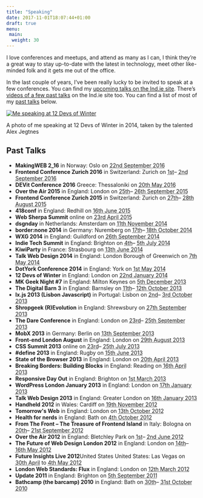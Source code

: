 ```yaml
---
title: "Speaking"
date: 2017-11-01T18:07:44+01:00
draft: true
menu:
 main:
  weight: 30
---
```


I love conferences and meetups, and attend as many as I can, I think they’re a great way to stay up-to-date with the latest in technology, meet other like-minded folk and it gets me out of the office.

In the last couple of years, I’ve been really lucky to be invited to speak at a few conferences. You can find my [upcoming talks on the Ind.ie site](https://ind.ie/events). There’s [videos of a few past talks](https://ind.ie/services/talks/#laura) on the Ind.ie site too. You can find a list of most of my [past talks](#past-talks) below.

[![Me speaking at 12 Devs of Winter](http://laurakalbag.com/wp-content/uploads/2012/10/Me-speaking-at-12-Devs.jpg)](http://www.flickr.com/photos/68110573@N02/12132726904/)

A photo of me speaking at 12 Devs of Winter in 2014, taken by the talented Alex Jegtnes

## Past Talks

*   **MakingWEB 2_16** in Norway: Oslo on <abbr class="dtstart" title="2016-09-22">22nd September 2016</abbr>
*   **Frontend Conference Zurich 2016** in Switzerland: Zurich on <abbr class="dtstart" title="2016-09-01">1st</abbr>– <abbr class="dtend" title="2016-09-02">2nd September 2016</abbr>
*   **DEVit Conference 2016** Greece: Thessaloniki on <abbr class="dtstart" title="2016-05-20">20th May 2016</abbr>
*   **Over the Air 2015** in England: London on <abbr class="dtstart" title="2015-09-25">25th</abbr>– <abbr class="dtend" title="2015-09-26">26th September 2015</abbr>
*   **Frontend Conference Zurich 2015** in Switzerland: Zurich on <abbr class="dtstart" title="2015-08-27">27th</abbr>– <abbr class="dtend" title="2015-08-28">28th August 2015</abbr>
*   **418conf** in England: Redhill on <abbr class="dtstart" title="2015-06-16">16th June 2015</abbr>
*   **Web Sherpa Summit** online on <abbr class="dtstart" title="2015-04-23">23rd April 2015</abbr>
*   **dsgn​day** in Netherlands: Amsterdam on <abbr class="dtstart" title="2014-11-11">11th November 2014</abbr>
*   **border:none 2014** in Germany: Nuremberg on <abbr class="dtstart" title="2014-10-17">17th</abbr>– <abbr class="dtend" title="2014-10-18">18th October 2014</abbr>
*   **WXG 2014** in England: Guildford on <abbr class="dtstart" title="2014-09-26">26th September 2014</abbr>
*   **Indie Tech Summit** in England: Brighton on <abbr class="dtstart" title="2014-07-04">4th</abbr>– <abbr class="dtend" title="2014-07-05">5th July 2014</abbr>
*   **KiwiParty** in France: Strasbourg on <abbr class="dtstart" title="2014-06-13">13th June 2014</abbr>
*   **Talk Web Design 2014** in England: London Borough of Greenwich on <abbr class="dtstart" title="2014-05-07">7th May 2014</abbr>
*   **DotYork Conference 2014** in England: York on <abbr class="dtstart" title="2014-05-01">1st May 2014</abbr>
*   **12 Devs of Winter** in England: London on <abbr class="dtstart" title="2014-01-22">22nd January 2014</abbr>
*   **MK Geek Night #7** in England: Milton Keynes on <abbr class="dtstart" title="2013-12-05">5th December 2013</abbr>
*   **The Digital Barn 3** in England: Barnsley on <abbr class="dtstart" title="2013-10-11">11th</abbr>– <abbr class="dtend" title="2013-10-12">12th October 2013</abbr>
*   **lx.js 2013 (Lisbon Javascript)** in Portugal: Lisbon on <abbr class="dtstart" title="2013-10-02">2nd</abbr>– <abbr class="dtend" title="2013-10-03">3rd October 2013</abbr>
*   **Shropgeek (R)Evolution** in England: Shrewsbury on <abbr class="dtstart" title="2013-09-27">27th September 2013</abbr>
*   **The Dare Conference** in England: London on <abbr class="dtstart" title="2013-09-23">23rd</abbr>– <abbr class="dtend" title="2013-09-25">25th September 2013</abbr>
*   **MobX 2013** in Germany: Berlin on <abbr class="dtstart" title="2013-09-13">13th September 2013</abbr>
*   **Front-end London August** in England: London on <abbr class="dtstart" title="2013-08-29">29th August 2013</abbr>
*   **CSS Summit 2013** online on <abbr class="dtstart" title="2013-07-23">23rd</abbr>– <abbr class="dtend" title="2013-07-25">25th July 2013</abbr>
*   **#define 2013** in England: Rugby on <abbr class="dtstart" title="2013-06-15">15th June 2013</abbr>
*   **State of the Browser 2013** in England: London on <abbr class="dtstart" title="2013-04-20">20th April 2013</abbr>
*   **Breaking Borders: Building Blocks** in England: Reading on <abbr class="dtstart" title="2013-04-16">16th April 2013</abbr>
*   **Responsive Day Out** in England: Brighton on <abbr class="dtstart" title="2013-03-01">1st March 2013</abbr>
*   **WordPress London January 2013** in England: London on <abbr class="dtstart" title="2013-01-17">17th January 2013</abbr>
*   **Talk Web Design 2013** in England: Greater London on <abbr class="dtstart" title="2013-01-16">16th January 2013</abbr>
*   **Handheld 2012** in Wales: Cardiff on <abbr class="dtstart" title="2012-11-19">19th November 2012</abbr>
*   **Tomorrow's Web** in England: London on <abbr class="dtstart" title="2012-10-13">13th October 2012</abbr>
*   **Health for nerds** in England: Bath on <abbr class="dtstart" title="2012-10-04">4th October 2012</abbr>
*   **From The Front – The Treasure of Frontend Island** in Italy: Bologna on <abbr class="dtstart" title="2012-09-20">20th</abbr>– <abbr class="dtend" title="2012-09-21">21st September 2012</abbr>
*   **Over the Air 2012** in England: Bletchley Park on <abbr class="dtstart" title="2012-06-01">1st</abbr>– <abbr class="dtend" title="2012-06-02">2nd June 2012</abbr>
*   **The Future of Web Design London 2012** in England: London on <abbr class="dtstart" title="2012-05-14">14th</abbr>– <abbr class="dtend" title="2012-05-16">16th May 2012</abbr>
*   **Future Insights Live 2012**United States United States: Las Vegas on <abbr class="dtstart" title="2012-04-30">30th April</abbr> to <abbr class="dtend" title="2012-05-04">4th May 2012</abbr>
*   **London Web Standards: Flux** in England: London on <abbr class="dtstart" title="2012-03-12">12th March 2012</abbr>
*   **Update 2011** in England: Brighton on <abbr class="dtstart" title="2011-09-05">5th September 2011</abbr>
*   **Bathcamp (the barcamp) 2010** in England: Bath on <abbr class="dtstart" title="2010-10-30">30th</abbr>– <abbr class="dtend" title="2010-10-31">31st October 2010</abbr>